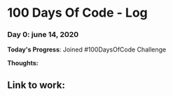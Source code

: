 # 100 Days Of Code - Log

### Day 0: june 14, 2020


**Today's Progress**: Joined #100DaysOfCode Challenge 

**Thoughts:**

**Link to work:** 
---------------------------------------------------



